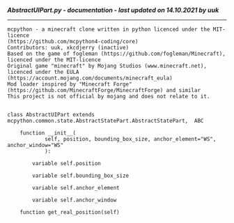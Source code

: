 ***AbstractUIPart.py - documentation - last updated on 14.10.2021 by uuk***
___

    mcpython - a minecraft clone written in python licenced under the MIT-licence 
    (https://github.com/mcpython4-coding/core)
    Contributors: uuk, xkcdjerry (inactive)
    Based on the game of fogleman (https://github.com/fogleman/Minecraft), licenced under the MIT-licence
    Original game "minecraft" by Mojang Studios (www.minecraft.net), licenced under the EULA
    (https://account.mojang.com/documents/minecraft_eula)
    Mod loader inspired by "Minecraft Forge" (https://github.com/MinecraftForge/MinecraftForge) and similar
    This project is not official by mojang and does not relate to it.


    class AbstractUIPart extends mcpython.common.state.AbstractStatePart.AbstractStatePart,  ABC

        function __init__(
                self, position, bounding_box_size, anchor_element="WS", anchor_window="WS"
                ):

            variable self.position

            variable self.bounding_box_size

            variable self.anchor_element

            variable self.anchor_window

        function get_real_position(self)